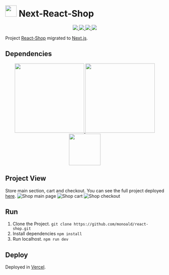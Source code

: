 <h1><img width="36px" src="https://seeklogo.com/images/N/next-js-logo-8FCFF51DD2-seeklogo.com.png" /> Next-React-Shop</h1>
<p align="center">
	<a href="https://api.escuelajs.co/docs/" target="_blank">	
			<img src="https://img.shields.io/badge/Framework-Next.js-f0f6fc?style=flat" />
	</a>
	<a href="https://reactjs.org/" target="_blank">	
		<img src="https://img.shields.io/badge/Library-React%20JS-blue?style=flat" />
	</a>
	<a href="https://www.npmjs.com/" target="_blank">	
		<img src="https://img.shields.io/badge/npm-8.6.0-d32d1d?style=flat" />
	</a>
	<a href="https://api.escuelajs.co/docs/" target="_blank">	
		<img src="https://img.shields.io/badge/API-Escuela%20JS-98ca3f?style=flat" />
	</a>
</p>

Project [React-Shop](https://github.com/monoald/react-shop) migrated to [Next.js](https://nextjs.org/).
## Dependencies
<p align="center">
	<a href="https://axios-http.com/" target="_blank">	
		<img width="220px" src="https://axios-http.com/assets/logo.svg" />
	</a>
	<a href="https://eslint.org/" target="_blank">	
		<img width="220px" src="https://miro.medium.com/max/1400/1*3AdbbRN3GoTbz72XqfO96g.png" 			/>
	</a>
	<a href="https://prettier.io/" target="_blank">	
		<img width="100px" src="https://prettier.io/icon.png" 			/>
	</a>
</p>

## Project View
Store main section, cart and checkout. You can see the full project deployed [here](https://next-react-shop.vercel.app/).
![Shop main page](https://github.com/monoald/react-shop/blob/main/src/assets/images/shop-main.png?raw=true)
![Shop cart](https://github.com/monoald/react-shop/blob/main/src/assets/images/shop-cart.png?raw=true)
![Shop checkout](https://github.com/monoald/react-shop/blob/main/src/assets/images/shop-checkout.png?raw=true)
## Run 

 1. Clone the Project.
 `git clone https://github.com/monoald/react-shop.git`
 2. Install dependencies
 `npm install`
 4. Run localhost.
 `npm run dev`
## Deploy
Deployed in [Vercel](https://vercel.com/).
